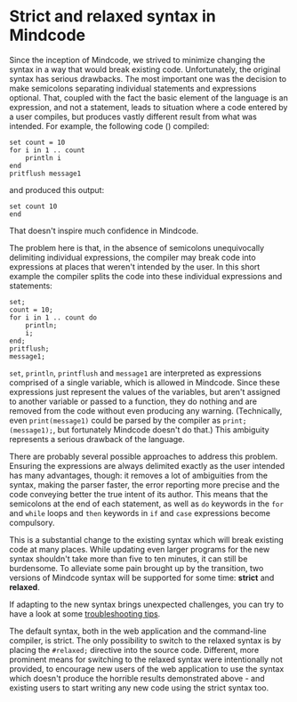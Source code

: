 # Strict and relaxed syntax in Mindcode

Since the inception of Mindcode, we strived to minimize changing the syntax in a way that would break existing code. Unfortunately, the original syntax has serious drawbacks. The most important one was the decision to make semicolons separating individual statements and expressions optional. That, coupled with the fact the basic element of the language is an expression, and not a statement, leads to situation where a code entered by a user compiles, but produces vastly different result from what was intended. For example, the following code () compiled:

```
set count = 10
for i in 1 .. count
    println i    
end
pritflush message1
```

and produced this output:

```
set count 10
end
```

That doesn't inspire much confidence in Mindcode.

The problem here is that, in the absence of semicolons unequivocally delimiting individual expressions, the compiler may break code into expressions at places that weren't intended by the user. In this short example the compiler splits the code into these individual expressions and statements:

```
set;
count = 10;
for i in 1 .. count do
    println;
    i;
end;
pritflush;
message1;
```

`set`, `println`, `printflush` and `message1` are interpreted as expressions comprised of a single variable, which is allowed in Mindcode. Since these expressions just represent the values of the variables, but aren't assigned to another variable or passed to a function, they do nothing and are removed from the code without even producing any warning. (Technically, even `print(message1)` could be parsed by the compiler as `print; (message1);`, but fortunately Mindcode doesn't do that.) This ambiguity represents a serious drawback of the language.

There are probably several possible approaches to address this problem. Ensuring the expressions are always delimited exactly as the user intended has many advantages, though: it removes a lot of ambiguities from the syntax, making the parser faster, the error reporting more precise and the code conveying better the true intent of its author. This means that the semicolons at the end of each statement, as well as `do` keywords in the `for` and `while` loops and `then` keywords in `if` and `case` expressions become compulsory.

This is a substantial change to the existing syntax which will break existing code at many places. While updating even larger programs for the new syntax shouldn't take more than five to ten minutes, it can still be burdensome. To alleviate some pain brought up by the transition, two versions of Mindcode syntax will be supported for some time: **strict** and **relaxed**.

If adapting to the new syntax brings unexpected challenges, you can try to have a look at some [troubleshooting tips](TROUBLESHOOTING.markdown).

The default syntax, both in the web application and the command-line compiler, is strict. The only possibility to switch to the relaxed syntax is by placing the `#relaxed;` directive into the source code. Different, more prominent means for switching to the relaxed syntax were intentionally not provided, to encourage new users of the web application to use the syntax which doesn't produce the horrible results demonstrated above - and existing users to start writing any new code using the strict syntax too. 